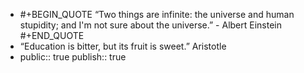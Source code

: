 - #+BEGIN_QUOTE
  “Two things are infinite: the universe and human stupidity; and I'm not sure about the universe.” 
      - Albert Einstein
  #+END_QUOTE
- “Education is bitter, but its fruit is sweet.” Aristotle
- public:: true
  publish:: true